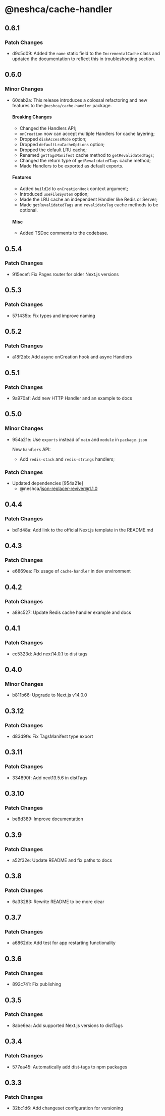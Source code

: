 # @neshca/cache-handler

## 0.6.1

### Patch Changes

-   d9c5d09: Added the `name` static field to the `IncrementalCache` class and updated the documentation to reflect this in troubleshooting section.

## 0.6.0

### Minor Changes

-   60dab2a: This release introduces a colossal refactoring and new features to the `@neshca/cache-handler` package.

    #### Breaking Changes

    -   Changed the Handlers API;
    -   `onCreation` now can accept multiple Handlers for cache layering;
    -   Dropped `diskAccessMode` option;
    -   Dropped `defaultLruCacheOptions` option;
    -   Dropped the default LRU cache;
    -   Renamed `getTagsManifest` cache method to `getRevalidatedTags`;
    -   Changed the return type of `getRevalidatedTags` cache method;
    -   Made Handlers to be exported as default exports.

    #### Features

    -   Added `buildId` to `onCreationHook` context argument;
    -   Introduced `useFileSystem` option;
    -   Made the LRU cache an independent Handler like Redis or Server;
    -   Made `getRevalidatedTags` and `revalidateTag` cache methods to be optional.

    #### Misc

    -   Added TSDoc comments to the codebase.

## 0.5.4

### Patch Changes

-   915ecef: Fix Pages router for older Next.js versions

## 0.5.3

### Patch Changes

-   571435b: Fix types and improve naming

## 0.5.2

### Patch Changes

-   a18f2bb: Add async onCreation hook and async Handlers

## 0.5.1

### Patch Changes

-   9a970af: Add new HTTP Handler and an example to docs

## 0.5.0

### Minor Changes

-   954a21e: Use `exports` instead of `main` and `module` in `package.json`

    New `handlers` API:

    -   Add `redis-stack` and `redis-strings` handlers;

### Patch Changes

-   Updated dependencies [954a21e]
    -   @neshca/json-replacer-reviver@1.1.0

## 0.4.4

### Patch Changes

-   bd1d48a: Add link to the official Next.js template in the README.md

## 0.4.3

### Patch Changes

-   e6869ea: Fix usage of `cache-handler` in dev environment

## 0.4.2

### Patch Changes

-   a89c527: Update Redis cache handler example and docs

## 0.4.1

### Patch Changes

-   cc5323d: Add next14.0.1 to dist tags

## 0.4.0

### Minor Changes

-   b811b66: Upgrade to Next.js v14.0.0

## 0.3.12

### Patch Changes

-   d83d9fe: Fix TagsManifest type export

## 0.3.11

### Patch Changes

-   334890f: Add next13.5.6 in distTags

## 0.3.10

### Patch Changes

-   be8d389: Improve documentation

## 0.3.9

### Patch Changes

-   a52f32e: Update README and fix paths to docs

## 0.3.8

### Patch Changes

-   6a33283: Rewrite README to be more clear

## 0.3.7

### Patch Changes

-   a6862db: Add test for app restarting functionality

## 0.3.6

### Patch Changes

-   892c741: Fix publishing

## 0.3.5

### Patch Changes

-   8abe6ea: Add supported Next.js versions to distTags

## 0.3.4

### Patch Changes

-   577ea45: Automatically add dist-tags to npm packages

## 0.3.3

### Patch Changes

-   32bc1d6: Add changeset configuration for versioning
